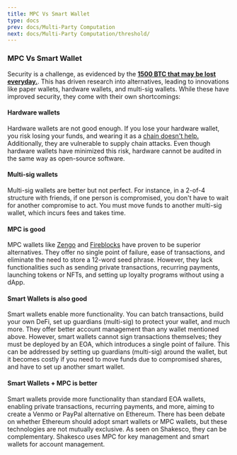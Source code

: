 ```yaml
---
title: MPC Vs Smart Wallet
type: docs
prev: docs/Multi-Party Computation
next: docs/Multi-Party Computation/threshold/
---
```


### MPC Vs Smart Wallet

Security is a challenge, as evidenced by the [__1500 BTC that may be lost everyday.__](https://news.bitcoin.com/analyst-1500-bitcoins-lost-every-day-less-than-14-million-coins-will-ever-circulate/). This has driven research into alternatives, leading to innovations like paper wallets, hardware wallets, and multi-sig wallets. While these have improved security, they come with their own shortcomings:

#### Hardware wallets

Hardware wallets are not good enough. If you lose your hardware wallet, you risk losing your funds, and wearing it as a [chain doesn't help.](https://shop.ledger.com/products/ledger-nano-x-onchain) Additionally, they are vulnerable to supply chain attacks. Even though hardware wallets have minimized this risk, hardware cannot be audited in the same way as open-source software.

#### Multi-sig wallets

Multi-sig wallets are better but not perfect. For instance, in a 2-of-4 structure with friends, if one person is compromised, you don't have to wait for another compromise to act. You must move funds to another multi-sig wallet, which incurs fees and takes time.

#### MPC is good

MPC wallets like [Zengo](https://zengo.com/) and [Fireblocks](https://fireblocks.com/) have proven to be superior alternatives. They offer no single point of failure, ease of transactions, and eliminate the need to store a 12-word seed phrase. However, they lack functionalities such as sending private transactions, recurring payments, launching tokens or NFTs, and setting up loyalty programs without using a dApp.

#### Smart Wallets is also good

Smart wallets enable more functionality. You can batch transactions, build your own DeFi, set up guardians (multi-sig) to protect your wallet, and much more. They offer better account management than any wallet mentioned above. However, smart wallets cannot sign transactions themselves; they must be deployed by an EOA, which introduces a single point of failure. This can be addressed by setting up guardians (multi-sig) around the wallet, but it becomes costly if you need to move funds due to compromised shares, and have to set up another smart wallet.

#### Smart Wallets + MPC is better

Smart wallets provide more functionality than standard EOA wallets, enabling private transactions, recurring payments, and more, aiming to create a Venmo or PayPal alternative on Ethereum. There has been debate on whether Ethereum should adopt smart wallets or MPC wallets, but these technologies are not mutually exclusive. As seen on Shakesco, they can be complementary. Shakesco uses MPC for key management and smart wallets for account management.
